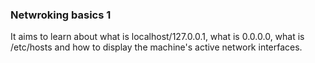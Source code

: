 ### Netwroking basics 1

It aims to learn about what is localhost/127.0.0.1, what is 0.0.0.0, what is /etc/hosts and how to display the machine's active network interfaces.